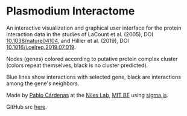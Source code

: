 # Plasmodium Interactome
An interactive visualization and graphical user interface for the protein
interaction data in the studies of LaCount et al. (2005), DOI
[10.1038/nature04104](https://doi.org/10.1038/nature04104), and
Hillier et al. (2019), DOI
[10.1016/j.celrep.2019.07.019](https://doi.org/10.1016/j.celrep.2019.07.019).

Nodes (genes) colored according to putative protein complex cluster (colors
repeat themselves, black is no cluster predicted).

Blue lines show interactions with selected gene, black are interactions among
the gene's neighbors.

Made by [Pablo Cárdenas](http://pablo-cardenas.com/) at the
[Niles Lab](https://web.mit.edu/nileslab/), [MIT BE](http://be.mit.edu/) using
[sigma.js](http://sigmajs.org/).

GitHub src [here](https://github.com/pablocarderam/Plasmodium_Interactome).

